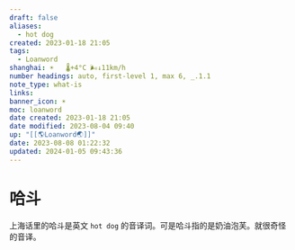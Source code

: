 ```yaml
---
draft: false
aliases:
  - hot dog
created: 2023-01-18 21:05
tags:
  - Loanword
shanghai: ☀️   🌡️+4°C 🌬️↓11km/h
number headings: auto, first-level 1, max 6, _.1.1
note_type: what-is
links: 
banner_icon: ☀️
moc: loanword
date created: 2023-01-18 21:05
date modified: 2023-08-04 09:40
up: "[[🌎Loanword🌏]]"
date: 2023-08-08 01:22:32
updated: 2024-01-05 09:43:36
---
```


# 哈斗

上海话里的哈斗是英文 `hot dog` 的音译词。可是哈斗指的是奶油泡芙。就很奇怪的音译。

